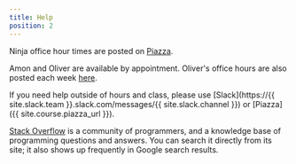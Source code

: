 ```yaml
---
title: Help
position: 2
---
```


Ninja office hour times are posted on
[Piazza](https://piazza.com/class/iy3bgqkraq97c0?cid=17).

Amon and Oliver are available by appointment. Oliver's office hours are also posted each week [here](http://hackingthelibrary.org).

If you need help outside of hours and class, please use [Slack](https://{{ site.slack.team }}.slack.com/messages/{{ site.slack.channel }}) or [Piazza]({{ site.course.piazza_url }}).

[Stack Overflow](http://stackoverflow.com) is a community of programmers, and a knowledge base of programming questions and answers. You can search it directly from its site; it also shows up frequently in Google search results.
